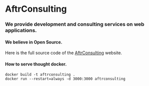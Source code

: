 # AftrConsulting
### We provide development and consulting services on web applications.

#### We believe in Open Source.
Here is the full source code of the [AftrConsulting](https://aftrconsulting.com) website.

#### How to serve thought docker.
```console
docker build -t aftrconsulting .
docker run --restart=always -d 3000:3000 aftrconsulting
```